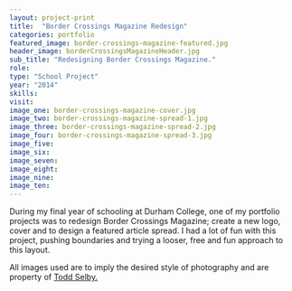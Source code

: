 ```yaml
---
layout: project-print
title:  "Border Crossings Magazine Redesign"
categories: portfolio
featured_image: border-crossings-magazine-featured.jpg
header_image: borderCrossingsMagazineHeader.jpg
sub_title: "Redesigning Border Crossings Magazine."
role:
type: "School Project"
year: "2014"
skills:
visit:
image_one: border-crossings-magazine-cover.jpg
image_two: border-crossings-magazine-spread-1.jpg
image_three: border-crossings-magazine-spread-2.jpg
image_four: border-crossings-magazine-spread-3.jpg
image_five: 
image_six:
image_seven:
image_eight:
image_nine:
image_ten:
---
```


During my final year of schooling at Durham College, one of my portfolio projects
was to redesign Border Crossings Magazine; create a new logo, cover and to design
a featured article spread. I had a lot of fun with this project, pushing boundaries
and trying a looser, free and fun approach to this layout.

All images used are to imply the desired style of photography and are property
of [Todd Selby.](http://theselby.com/)
